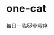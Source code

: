 # one-cat
每日一猫🐱小程序

[](https://vermouth2018.oss-cn-qingdao.aliyuncs.com/product/WechatIMG4.jpeg)

[](https://vermouth2018.oss-cn-qingdao.aliyuncs.com/product/WechatIMG5.jpeg)
